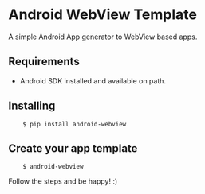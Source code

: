 # Android WebView Template

A simple Android App generator to WebView based apps.

## Requirements
- Android SDK installed and available on path.

## Installing
```
    $ pip install android-webview
```

## Create your app template
```
    $ android-webview
```

Follow the steps and be happy! :)
